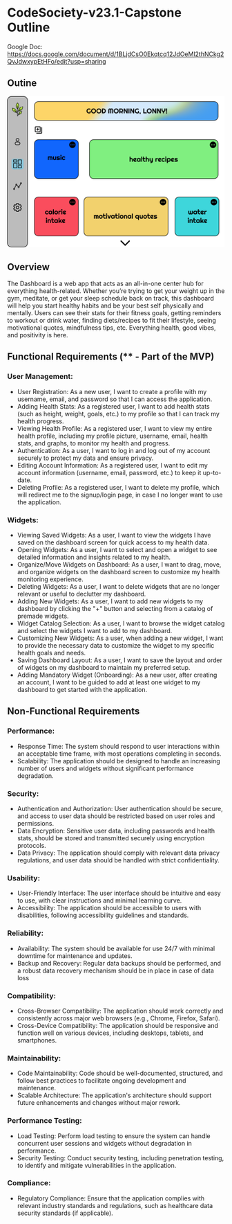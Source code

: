 # CodeSociety-v23.1-Capstone Outline

Google Doc: https://docs.google.com/document/d/1BLjdCsO0Ekqtcq12JdOeMl2thNCkg2QvJdwxypEtHFo/edit?usp=sharing
## Outine

[![Design Outline](HealthWidgetsPortal.png)](HealthWidgetsPortal.png)


## Overview 
The Dashboard is a web app that acts as an all-in-one center hub for everything health-related. Whether you’re trying to get your weight up in the gym, meditate, or get your sleep schedule back on track, this dashboard will help you start healthy habits and be your best self physically and mentally. Users can see their stats for their fitness goals, getting reminders to workout or drink water, finding diets/recipes to fit their lifestyle, seeing motivational quotes, mindfulness tips, etc. Everything health, good vibes, and positivity is here.

## Functional Requirements (** - Part of the MVP)
### User Management:
  - User Registration: As a new user, I want to create a profile with my username, email, and password so that I can access the application.
  - Adding Health Stats: As a registered user, I want to add health stats (such as height, weight, goals, etc.) to my profile so that I can track my health progress.
  - Viewing Health Profile: As a registered user, I want to view my entire health profile, including my profile picture, username, email, health stats, and graphs, to monitor my health and progress.
  - Authentication: As a user, I want to log in and log out of my account securely to protect my data and ensure privacy.
  - Editing Account Information: As a registered user, I want to edit my account information (username, email, password, etc.) to keep it up-to-date.
  - Deleting Profile: As a registered user, I want to delete my profile, which will redirect me to the signup/login page, in case I no longer want to use the application.

### Widgets:
  - Viewing Saved Widgets: As a user, I want to view the widgets I have saved on the dashboard screen for quick access to my health data.
  - Opening Widgets: As a user, I want to select and open a widget to see detailed information and insights related to my health.
  - Organize/Move Widgets on Dashboard: As a user, I want to drag, move, and organize widgets on the dashboard screen to customize my health monitoring experience.
  - Deleting Widgets: As a user, I want to delete widgets that are no longer relevant or useful to declutter my dashboard.
  - Adding New Widgets: As a user, I want to add new widgets to my dashboard by clicking the "+" button and selecting from a catalog of premade widgets.
  - Widget Catalog Selection: As a user, I want to browse the widget catalog and select the widgets I want to add to my dashboard.
  - Customizing New Widgets: As a user, when adding a new widget, I want to provide the necessary data to customize the widget to my specific health goals and needs.
  - Saving Dashboard Layout: As a user, I want to save the layout and order of widgets on my dashboard to maintain my preferred setup.
  - Adding Mandatory Widget (Onboarding): As a new user, after creating an account, I want to be guided to add at least one widget to my dashboard to get started with the application.

## Non-Functional Requirements
### Performance:
  - Response Time: The system should respond to user interactions within an acceptable time frame, with most operations completing in seconds.
  - Scalability: The application should be designed to handle an increasing number of users and widgets without significant performance degradation.

### Security:
  - Authentication and Authorization: User authentication should be secure, and access to user data should be restricted based on user roles and permissions.
  - Data Encryption: Sensitive user data, including passwords and health stats, should be stored and transmitted securely using encryption protocols.
  - Data Privacy: The application should comply with relevant data privacy regulations, and user data should be handled with strict confidentiality.

### Usability:
  - User-Friendly Interface: The user interface should be intuitive and easy to use, with clear instructions and minimal learning curve.
  - Accessibility: The application should be accessible to users with disabilities, following accessibility guidelines and standards.

### Reliability:
  - Availability: The system should be available for use 24/7 with minimal downtime for maintenance and updates.
  - Backup and Recovery: Regular data backups should be performed, and a robust data recovery mechanism should be in place in case of data loss

### Compatibility:
  - Cross-Browser Compatibility: The application should work correctly and consistently across major web browsers (e.g., Chrome, Firefox, Safari).
  - Cross-Device Compatibility: The application should be responsive and function well on various devices, including desktops, tablets, and smartphones.

### Maintainability:
  - Code Maintainability: Code should be well-documented, structured, and follow best practices to facilitate ongoing development and maintenance.
  - Scalable Architecture: The application's architecture should support future enhancements and changes without major rework.

### Performance Testing:
  - Load Testing: Perform load testing to ensure the system can handle concurrent user sessions and widgets without degradation in performance.
  - Security Testing: Conduct security testing, including penetration testing, to identify and mitigate vulnerabilities in the application.

### Compliance:
  - Regulatory Compliance: Ensure that the application complies with relevant industry standards and regulations, such as healthcare data security standards (if applicable).

